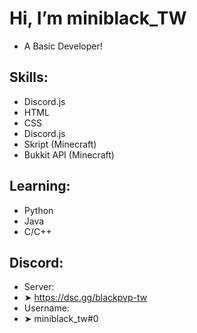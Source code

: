 # Hi, I’m miniblack_TW
- A Basic Developer!
## Skills:
- Discord.js
- HTML
- CSS
- Discord.js
- Skript (Minecraft)
- Bukkit API (Minecraft)
## Learning:
- Python
- Java
- C/C++
## Discord:
- Server:
-    ➤ https://dsc.gg/blackpvp-tw 
- Username:
-    ➤ miniblack_tw#0
